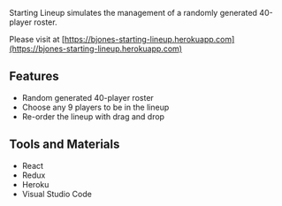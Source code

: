 Starting Lineup simulates the management of a randomly generated 40-player roster.

Please visit at [https://bjones-starting-lineup.herokuapp.com](https://bjones-starting-lineup.herokuapp.com)

## Features

* Random generated 40-player roster
* Choose any 9 players to be in the lineup
* Re-order the lineup with drag and drop

## Tools and Materials

* React
* Redux
* Heroku
* Visual Studio Code
